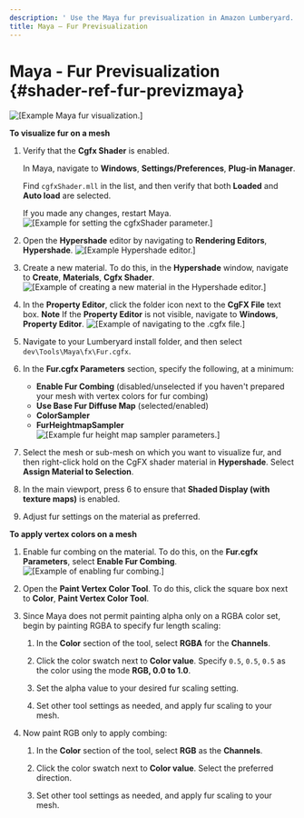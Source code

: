 ```yaml
---
description: ' Use the Maya fur previsualization in Amazon Lumberyard. '
title: Maya – Fur Previsualization
---
```

# Maya - Fur Previsualization {#shader-ref-fur-previzmaya}

![\[Example Maya fur visualization.\]](/images/userguide/shaders/shader-ref-fur-14.png)

**To visualize fur on a mesh**

1. Verify that the **Cgfx Shader** is enabled\.

   In Maya, navigate to **Windows**, **Settings/Preferences**, **Plug\-in Manager**\.

   Find `cgfxShader.mll` in the list, and then verify that both **Loaded** and **Auto load** are selected\.

   If you made any changes, restart Maya\.
![\[Example for setting the cgfxShader parameter.\]](/images/userguide/shaders/shader-ref-fur-15.png)

1. Open the **Hypershade** editor by navigating to **Rendering Editors**, **Hypershade**\.
![\[Example Hypershade editor.\]](/images/userguide/shaders/shader-ref-fur-16.png)

1. Create a new material\. To do this, in the **Hypershade** window, navigate to **Create**, **Materials**, **Cgfx Shader**\.
![\[Example of creating a new material in the Hypershade editor.\]](/images/userguide/shaders/shader-ref-fur-17.png)

1. In the **Property Editor**, click the folder icon next to the **CgFX File** text box\.
**Note**
If the **Property Editor** is not visible, navigate to **Windows**, **Property Editor**\.
![\[Example of navigating to the .cgfx file.\]](/images/userguide/shaders/shader-ref-fur-18.png)

1. Navigate to your Lumberyard install folder, and then select `dev\Tools\Maya\fx\Fur.cgfx`\.

1. In the **Fur\.cgfx Parameters** section, specify the following, at a minimum:
   + **Enable Fur Combing** \(disabled/unselected if you haven't prepared your mesh with vertex colors for fur combing\)
   + **Use Base Fur Diffuse Map** \(selected/enabled\)
   + **ColorSampler**
   + **FurHeightmapSampler**
![\[Example fur height map sampler parameters.\]](/images/userguide/shaders/shader-ref-fur-19.png)

1. Select the mesh or sub\-mesh on which you want to visualize fur, and then right\-click hold on the CgFX shader material in **Hypershade**\. Select **Assign Material to Selection**\.

1. In the main viewport, press 6 to ensure that **Shaded Display \(with texture maps\)** is enabled\.

1. Adjust fur settings on the material as preferred\.

**To apply vertex colors on a mesh**

1. Enable fur combing on the material\. To do this, on the **Fur\.cgfx Parameters**, select **Enable Fur Combing**\.
![\[Example of enabling fur combing.\]](/images/userguide/shaders/shader-ref-fur-20.png)

1. Open the **Paint Vertex Color Tool**\. To do this, click the square box next to **Color**, **Paint Vertex Color Tool**\.

1. Since Maya does not permit painting alpha only on a RGBA color set, begin by painting RGBA to specify fur length scaling:

   1. In the **Color** section of the tool, select **RGBA** for the **Channels**\.

   1. Click the color swatch next to **Color value**\. Specify `0.5`, `0.5`, `0.5` as the color using the mode **RGB, 0\.0 to 1\.0**\.

   1. Set the alpha value to your desired fur scaling setting\.

   1. Set other tool settings as needed, and apply fur scaling to your mesh\.

1. Now paint RGB only to apply combing:

   1. In the **Color** section of the tool, select **RGB** as the **Channels**\.

   1. Click the color swatch next to **Color value**\. Select the preferred direction\.

   1. Set other tool settings as needed, and apply fur scaling to your mesh\.